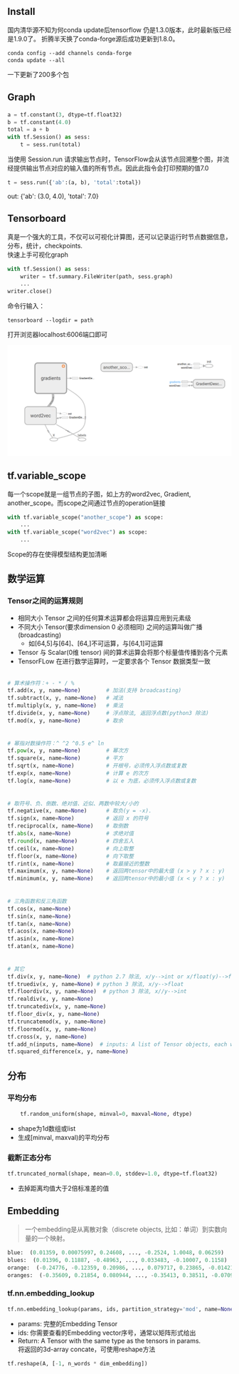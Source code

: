 ## Install
国内清华源不知为何conda update后tensorflow 仍是1.3.0版本，此时最新版已经是1.9.0了。
折腾半天换了conda-forge源后成功更新到1.8.0。
```shell
conda config --add channels conda-forge
conda update --all
```
一下更新了200多个包

## Graph
```python
a = tf.constant(3, dtype=tf.float32)
b = tf.constant(4.0)
total = a + b
with tf.Session() as sess:
    t = sess.run(total)
```
当使用 Session.run 请求输出节点时，TensorFlow会从该节点回溯整个图，并流经提供输出节点对应的输入值的所有节点。因此此指令会打印预期的值7.0

```python
t = sess.run({'ab':(a, b), 'total':total})
```
out: {'ab': (3.0, 4.0), 'total': 7.0}


## Tensorboard
真是一个强大的工具，不仅可以可视化计算图，还可以记录运行时节点数据信息，分布，统计，checkpoints.  
快速上手可视化graph
```python
with tf.Session() as sess:
    writer = tf.summary.FileWriter(path, sess.graph)
    ...
writer.close()
```
命令行输入：
```shell
tensorboard --logdir = path
```
打开浏览器localhost:6006端口即可

![](figures/tensorboard.png)

## tf.variable_scope
每一个scope就是一组节点的子图，如上方的word2vec, Gradient, another_scope。而scope之间通过节点的operation链接
```python
with tf.variable_scope("another_scope") as scope:
    ...
with tf.variable_scope("word2vec") as scope:
    ...
```
Scope的存在使得模型结构更加清晰

## 数学运算
### Tensor之间的运算规则
- 相同大小 Tensor 之间的任何算术运算都会将运算应用到元素级
- 不同大小 Tensor(要求dimension 0 必须相同) 之间的运算叫做广播(broadcasting)  
    - 如[64,5]与[64]、[64,]不可运算，与[64,1]可运算
- Tensor 与 Scalar(0维 tensor) 间的算术运算会将那个标量值传播到各个元素
- TensorFLow 在进行数学运算时，一定要求各个 Tensor 数据类型一致

```python

# 算术操作符：+ - * / % 
tf.add(x, y, name=None)        # 加法(支持 broadcasting)
tf.subtract(x, y, name=None)   # 减法
tf.multiply(x, y, name=None)   # 乘法
tf.divide(x, y, name=None)     # 浮点除法, 返回浮点数(python3 除法)
tf.mod(x, y, name=None)        # 取余
 
 
# 幂指对数操作符：^ ^2 ^0.5 e^ ln 
tf.pow(x, y, name=None)        # 幂次方
tf.square(x, name=None)        # 平方
tf.sqrt(x, name=None)          # 开根号，必须传入浮点数或复数
tf.exp(x, name=None)           # 计算 e 的次方
tf.log(x, name=None)           # 以 e 为底，必须传入浮点数或复数
 
 
# 取符号、负、倒数、绝对值、近似、两数中较大/小的
tf.negative(x, name=None)      # 取负(y = -x).
tf.sign(x, name=None)          # 返回 x 的符号
tf.reciprocal(x, name=None)    # 取倒数
tf.abs(x, name=None)           # 求绝对值
tf.round(x, name=None)         # 四舍五入
tf.ceil(x, name=None)          # 向上取整
tf.floor(x, name=None)         # 向下取整
tf.rint(x, name=None)          # 取最接近的整数 
tf.maximum(x, y, name=None)    # 返回两tensor中的最大值 (x > y ? x : y)
tf.minimum(x, y, name=None)    # 返回两tensor中的最小值 (x < y ? x : y)
 
 
# 三角函数和反三角函数
tf.cos(x, name=None)    
tf.sin(x, name=None)    
tf.tan(x, name=None)    
tf.acos(x, name=None)
tf.asin(x, name=None)
tf.atan(x, name=None)   
 
 
# 其它
tf.div(x, y, name=None)  # python 2.7 除法, x/y-->int or x/float(y)-->float
tf.truediv(x, y, name=None) # python 3 除法, x/y-->float
tf.floordiv(x, y, name=None)  # python 3 除法, x//y-->int
tf.realdiv(x, y, name=None)
tf.truncatediv(x, y, name=None)
tf.floor_div(x, y, name=None)
tf.truncatemod(x, y, name=None)
tf.floormod(x, y, name=None)
tf.cross(x, y, name=None)
tf.add_n(inputs, name=None)  # inputs: A list of Tensor objects, each with same shape and type
tf.squared_difference(x, y, name=None)
```


## 分布  
### 平均分布
```python
    tf.random_uniform(shape, minval=0, maxval=None, dtype) 
```
- shape为1d数组或list
- 生成[minval, maxval)的平均分布 

### 截断正态分布
```python
tf.truncated_normal(shape, mean=0.0, stddev=1.0, dtype=tf.float32)
```
- 去掉距离均值大于2倍标准差的值

## Embedding
>一个embedding是从离散对象（discrete objects, 比如：单词）到实数向量的一个映射。 
```python 
blue:  (0.01359, 0.00075997, 0.24608, ..., -0.2524, 1.0048, 0.06259)
blues:  (0.01396, 0.11887, -0.48963, ..., 0.033483, -0.10007, 0.1158)
orange:  (-0.24776, -0.12359, 0.20986, ..., 0.079717, 0.23865, -0.014213)
oranges:  (-0.35609, 0.21854, 0.080944, ..., -0.35413, 0.38511, -0.070976)
```
### tf.nn.embedding_lookup
```python
tf.nn.embedding_lookup(params, ids, partition_strategy='mod', name=None, validate_indices=True, max_norm=None)
```
- params: 完整的Embedding Tensor
- ids: 你需要查看的Embedding vector序号，通常以矩阵形式给出
- Return: A Tensor with the same type as the tensors in params.  
将返回的3d-array concate，可使用reshape方法
```python
tf.reshape(A, [-1, n_words * dim_embedding])
```


